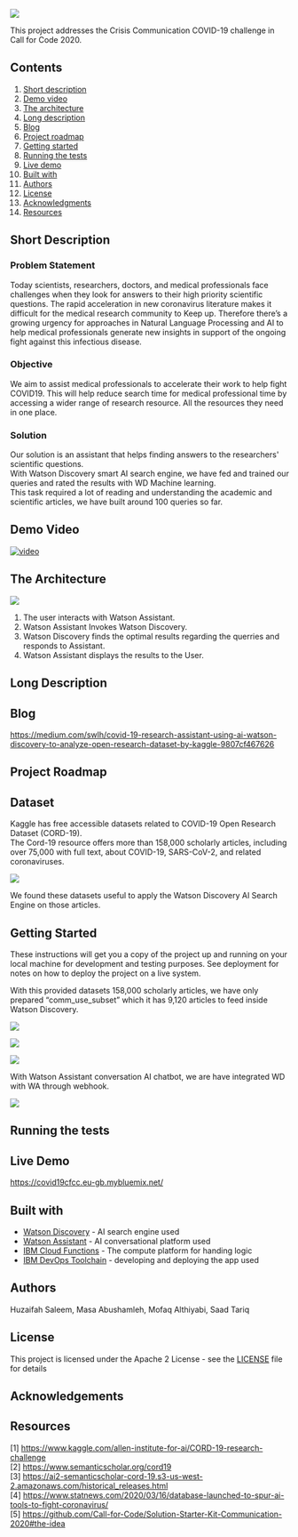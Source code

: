 
![](logo.png)

This project addresses the Crisis Communication COVID-19 challenge in Call for Code 2020.

## Contents

1. [Short description](#short-description)
1. [Demo video](#demo-video)
1. [The architecture](#the-architecture)
1. [Long description](#long-description)
1. [Blog](#blog)
1. [Project roadmap](#project-roadmap)
1. [Getting started](#getting-started)
1. [Running the tests](#running-the-tests)
1. [Live demo](#live-demo)
1. [Built with](#built-with)
1. [Authors](#authors)
1. [License](#license)
1. [Acknowledgments](#acknowledgments)
1. [Resources](#resources)

## Short Description
### Problem Statement
Today scientists, researchers, doctors, and medical professionals face challenges when they look for answers to their high priority scientific questions.
The rapid acceleration in new coronavirus literature makes it difficult for the medical research community to Keep up. Therefore there’s a growing urgency for approaches in Natural Language Processing and AI to help medical professionals generate new insights in support of the ongoing fight against this infectious disease.<br>
### Objective
We aim to assist medical professionals to accelerate their work to help fight COVID19. This will help reduce search time for medical professional time by accessing a wider range of research resource. All the resources they need in one place.<br>
### Solution  
Our solution is an assistant that helps finding answers to the researchers' scientific questions.<br>
With Watson Discovery smart AI search engine, we have fed and trained our queries and rated the results with WD Machine learning.<br>
This task required a lot of reading and understanding the academic and scientific articles, we have built around 100 queries so far.<br>

## Demo Video
[![video](video.png)](https://youtu.be/FATZB006K8M)

## The Architecture
![](architecture-diagram.png)


1. The user interacts with Watson Assistant.
2. Watson Assistant Invokes Watson Discovery.
3. Watson Discovery finds the optimal results regarding the querries and responds to Assistant.
4. Watson Assistant displays the results to the User.

## Long Description

## Blog

https://medium.com/swlh/covid-19-research-assistant-using-ai-watson-discovery-to-analyze-open-research-dataset-by-kaggle-9807cf467626

## Project Roadmap

## Dataset

Kaggle has free accessible datasets related to COVID-19 Open Research Dataset (CORD-19).<br>
The Cord-19 resource offers more than 158,000 scholarly articles, including over 75,000 with full text, about COVID-19, SARS-CoV-2, and related coronaviruses.<br>

![](reasource.png)<br>

We found these datasets useful to apply the Watson Discovery AI Search Engine on those articles.<br>

## Getting Started

These instructions will get you a copy of the project up and running on your local machine for development and testing purposes. See deployment for notes on how to deploy the project on a live system.

With this provided datasets 158,000 scholarly articles, we have only prepared “comm_use_subset” which it has 9,120 articles to feed inside Watson Discovery.<br>

![](Data_Uploaded.png)<br>

![](Rates_Results.png)<br>

![](queries.png)<br>

With Watson Assistant conversation AI chatbot, we are have integrated WD with WA through webhook.<br> 

![](connection.png)


## Running the tests

## Live Demo

https://covid19cfcc.eu-gb.mybluemix.net/

## Built with

* [Watson Discovery](https://cloud.ibm.com/catalog?search=Discovery#search_results) - AI search engine used
* [Watson Assistant](https://cloud.ibm.com/catalog/services/watson-assistant) -  AI conversational platform used
* [IBM Cloud Functions](https://cloud.ibm.com/catalog?search=cloud%20functions#search_results) - The compute platform for handing logic
* [IBM DevOps Toolchain](https://cloud.ibm.com/catalog?search=Devops#search_results) -  developing and deploying the app used 



## Authors

Huzaifah Saleem, Masa Abushamleh, Mofaq Althiyabi, Saad Tariq

## License

This project is licensed under the Apache 2 License - see the [LICENSE](LICENSE) file for details

## Acknowledgements

## Resources

[1] https://www.kaggle.com/allen-institute-for-ai/CORD-19-research-challenge <br>
[2] https://www.semanticscholar.org/cord19 <br>
[3] https://ai2-semanticscholar-cord-19.s3-us-west-2.amazonaws.com/historical_releases.html <br>
[4] https://www.statnews.com/2020/03/16/database-launched-to-spur-ai-tools-to-fight-coronavirus/ <br>
[5] https://github.com/Call-for-Code/Solution-Starter-Kit-Communication-2020#the-idea <br>


